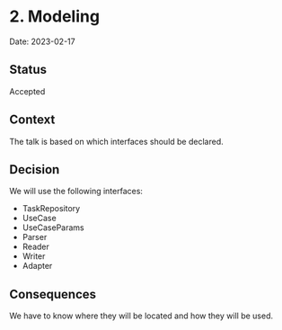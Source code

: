 # 2. Modeling

Date: 2023-02-17

## Status

Accepted

## Context

The talk is based on which interfaces should be declared.

## Decision

We will use the following interfaces:

- TaskRepository
- UseCase
- UseCaseParams
- Parser
- Reader
- Writer
- Adapter

## Consequences

We have to know where they will be located and how they will be used.






